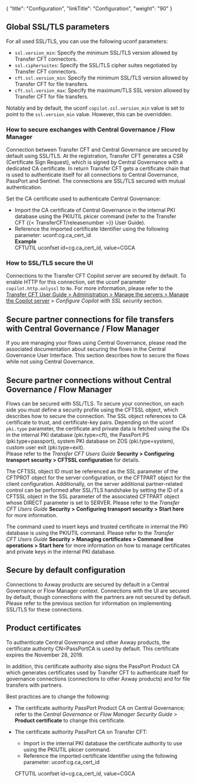 {
    "title": "Configuration",
    "linkTitle": "Configuration",
    "weight": "90"
}<span id="__RefHeading___Toc473905785"></span>

## Global SSL/TLS parameters

For all used SSL/TLS, you can use the following uconf parameters:

- `ssl.version_min`: Specify the minimum SSL/TLS version allowed by Transfer CFT connectors.
- `ssl.ciphersuites`: Specify the SSL/TLS cipher suites negotiated by Transfer CFT connectors.
- `cft.ssl.version_min`: Specify the minimum SSL/TLS version allowed by Transfer CFT for file transfers.
- `cft.ssl.version_max`: Specify the maximum/TLS SSL version allowed by Transfer CFT for file transfers.

Notably and by default, the uconf `copilot.ssl.version_min` value is set to point to the `ssl.version_min` value. However, this can be overridden.

### How to secure exchanges with Central Governance / Flow Manager

Connection between Transfer CFT and Central Governance are secured by default using SSL/TLS. At the registration, Transfer CFT generates a CSR (Certificate Sign Request), which is signed by Central Governance with a dedicated CA certificate. In return Transfer CFT gets a certificate chain that is used to authenticate itself for all connections to Central Governance, PassPort and Sentinel. The connections are SSL/TLS secured with mutual authentication.

Set the CA certificate used to authenticate Central Governance:

- Import the CA certificate of Central Governance in the internal PKI database using the PKIUTIL pkicer command (refer to the Transfer CFT {{< TransferCFT/releasenumber >}} User Guide).
- Reference the imported certificate Identifier using the following parameter: uconf:cg.ca\_cert\_id  
    **Example**  
    CFTUTIL uconfset id=cg.ca\_cert\_id, value=CGCA

### How to SSL/TLS secure the UI

Connections to the Transfer CFT Copilot server are secured by default. To enable HTTP for this connection, set the uconf parameter` copilot.http.onlyssl` to `No`. For more information, please refer to the [Transfer CFT User Guide &gt; Administration &gt; Manage the servers &gt; Manage the Copilot server](https://docs.axway.com/bundle/TransferCFT_38_UsersGuide_allOS_en_HTML5/page/Content/administration/manage_copilot.htm) &gt; *Configure Copilot with SSL security* section.

<span id="__RefHeading___Toc473905788"></span>

## Secure partner connections for file transfers with Central Governance / Flow Manager

If you are managing your flows using Central Governance, please read the associated documentation about securing the flows in the Central Governance User Interface. This section describes how to secure the flows while not using Central Governance.

## Secure partner connections without Central Governance / Flow Manager

Flows can be secured with SSL/TLS. To secure your connection, on each side you must define a security profile using the CFTSSL object, which describes how to secure the connection. The SSL object references to CA certificate to trust, and certificate-key pairs. Depending on the uconf `pki.type` parameter, the certificate and private data is fetched using the IDs in the internal PKI database (pki.type=cft), the PassPort PS (pki.type=passport), system PKI database on ZOS (pki.type=system), custom user exit (pki.type=exit).  
Please refer to the *Transfer CFT Users Guide* **Security &gt; Configuring transport security &gt; CFTSSL configuration** for details.

The CFTSSL object ID must be referenced as the SSL parameter of the CFTPROT object for the server configuration, or the CFTPART object for the client configuration. Additionally, on the server additional partner-related control can be performed after SSL/TLS handshake by setting the ID of a CFTSSL object in the SSL parameter of the associated CFTPART object whose DIRECT parameter is set to SERVER. Please refer to the *Transfer CFT Users Guide* **Security &gt; Configuring transport security &gt; Start here** for more information.

The command used to insert keys and trusted certificate in internal the PKI database is using the PKIUTIL command. Please refer to the *Transfer CFT Users Guide* **Security &gt; Managing certificates &gt; Command line operations &gt; Start here** for more information on how to manage certificates and private keys in the internal PKI database.

<span id="__RefHeading___Toc473905789"></span>

## Secure by default configuration

Connections to Axway products are secured by default in a Central Governance or Flow Manager context. Connections with the UI are secured by default, though connections with the partners are not secured by default. Please refer to the previous section for information on implementing SSL/TLS for these connections.

<span id="__RefHeading___Toc473905790"></span>

## Product certificates

To authenticate Central Governance and other Axway products, the certificate authority CN=PassPortCA is used by default. This certificate expires the November 28, 2019.

In addition, this certificate authority also signs the PassPort Product CA which generates certificates used by Transfer CFT to authenticate itself for governance connections (connections to other Axway products) and for file transfers with partners.

Best practices are to change the following:

- The certificate authority PassPort Product CA on Central Governance; refer to the *Central Governance* or *Flow Manager Security Guide* > **Product certificate** to change this certificate.
- The certificate authority PassPort CA on Transfer CFT:
    -   Import in the internal PKI database the certificate authority to use using the PKIUTIL pkicer command.
    -   Reference the imported certificate Identifier using the following parameter: uconf:cg.ca\_cert\_id

      
    CFTUTIL uconfset id=cg.ca\_cert\_id, value=CGCA
